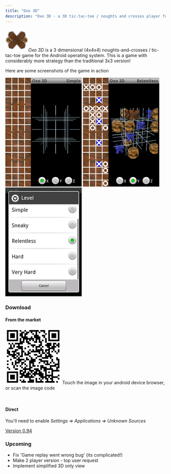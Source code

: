 ```yaml
---
title: "Oxo 3D"
description: "Oxo 3D - a 3D tic-tac-toe / noughts and crosses player for Android"
---
```


<p><img class="icon" src="icon.png" alt="*" /><em>Oxo 3D</em> is a 3 dimensional (4x4x4) noughts-and-crosses / tic-tac-toe game for the Android operating system.  This is a game with considerably more strategy than the traditional 3x3 version!</p>

<p>Here are some screenshots of the game in action</p>

<p>
  <img class="screenshot" src="empty.jpg" alt="Empty" />
  <img class="screenshot" src="xwin.jpg" alt="X Wins" />
  <img class="screenshot" src="levels.jpg" alt="Levels" />
</p>

<h3>Download</h3>

<h4>From the market</h4>

<p>
  <a href="market://search?q=pname:com.craig_wood.Oxo3d"><img class="icon" src="oxo3dqr.png" alt="Oxo 3D QR Code" title="Click to find Oxo 3D in the android market" /></a>
  Touch the image in your android device browser, or scan the image code
</p>
<br class="clear" />

<h4>Direct</h4>

<p>You'll need to enable <i>Settings =&gt; Applications =&gt; Unknown Sources</i></p>

<p><a href="../../software/Oxo3d-v0.94.apk">Version 0.94</a></p>

<h3>Upcoming</h3>
<ul>
  <li>Fix 'Game replay went wrong bug' (its complicated!)</li>
  <li>Make 2 player version - top user request</li>
  <li>Implement simplified 3D only view</li>
</ul>
